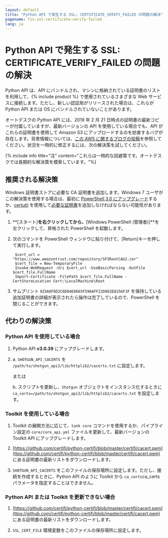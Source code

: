 ```yaml
---
layout: default
title: "Python API で発生する SSL: CERTIFICATE_VERIFY_FAILED の問題の解決"
pagename: fix-ssl-certificate-verify-failed
lang: ja
---
```


# Python API で発生する SSL: CERTIFICATE_VERIFY_FAILED の問題の解決

Python API は、API にバンドルされ、マシンに格納されている証明書のリストを利用して、{% include product %} で使用されているさまざまな Web サービスに接続します。ただし、新しい認証局がリリースされた場合は、これらが Python API または OS にバンドルされていないことがあります。

オートデスクの Python API には、2019 年 2 月 21 日時点の証明書の最新コピーが付属していますが、最新バージョンの API を使用している場合でも、API がこれらの証明書を使用して Amazon S3 にアップロードするのを妨害するバグが存在します。背景情報については、[この AWS に関するブログの投稿](https://aws.amazon.com/blogs/security/how-to-prepare-for-aws-move-to-its-own-certificate-authority/)を参照してください。状況を一時的に修正するには、次の解決策を試してください。

{% include info title="注" content="これらは一時的な回避策です。オートデスクでは長期的な解決策を模索しています。"%}

## 推奨される解決策

Windows 証明書ストアに必要な CA 証明書を追加します。Windows 7 ユーザがこの解決策を使用する場合は、最初に [PowerShell 3.0 にアップグレード](https://docs.microsoft.com/ja-jp/office365/enterprise/powershell/manage-office-365-with-office-365-powershell)するか、[certutil](https://docs.microsoft.com/ja-jp/windows-server/administration/windows-commands/certutil) を使用して[必要な証明書](https://www.amazontrust.com/repository/SFSRootCAG2.cer)を追加しなければならない可能性があります。

1. **[スタート]**を右クリックしてから、**[Windows PowerShell (管理者)]**を左クリックして、昇格された PowerShell を起動します。

2. 次のコマンドを PowerShell ウィンドウに貼り付けて、[Return]キーを押して実行します。

        $cert_url = "https://www.amazontrust.com/repository/SFSRootCAG2.cer"
        $cert_file = New-TemporaryFile
        Invoke-WebRequest -Uri $cert_url -UseBasicParsing -OutFile $cert_file.FullName
        Import-Certificate -FilePath $cert_file.FullName -CertStoreLocation Cert:\LocalMachine\Root

3. サムプリント `925A8F8D2C6D04E0665F596AFF22D863E8256F3F` を保持している追加証明書の詳細が表示されたら操作は完了しているので、PowerShell を閉じることができます。

## 代わりの解決策

### Python API を使用している場合

1. Python API **v3.0.39** にアップグレードします。

2. a. `SHOTGUN_API_CACERTS` を `/path/to/shotgun_api3/lib/httplib2/cacerts.txt` に設定します。

   または

   b. スクリプトを更新し、`Shotgun` オブジェクトをインスタンス化するときに `ca_certs=/path/to/shotgun_api3/lib/httplib2/cacerts.txt` を設定します。

### Toolkit を使用している場合

1. Toolkit の展開方法に応じて、`tank core` コマンドを使用するか、パイプライン設定の `core/core_api.yml` ファイルを更新して、最新バージョンの Toolkit API にアップグレードします。

2. [https://github.com/certifi/python-certifi/blob/master/certifi/cacert.pem](ttps://github.com/certifi/python-certifi/blob/master/certifi/cacert.pem) にある証明書の最新リストをダウンロードします。

3. `SHOTGUN_API_CACERTS` をこのファイルの保存場所に設定します。ただし、接続を作成するときに、Python API のように Toolkit から `ca_certs`ca_certs パラメータを指定することはできません。

### Python API または Toolkit を更新できない場合

1. [https://github.com/certifi/python-certifi/blob/master/certifi/cacert.pem](ttps://github.com/certifi/python-certifi/blob/master/certifi/cacert.pem) にある証明書の最新リストをダウンロードします。

2. `SSL_CERT_FILE` 環境変数をこのファイルの保存場所に設定します。
